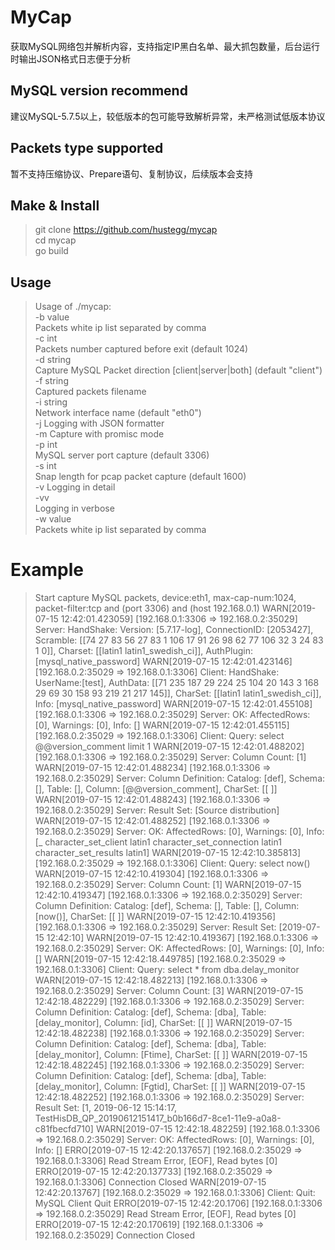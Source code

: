 # MyCap
获取MySQL网络包并解析内容，支持指定IP黑白名单、最大抓包数量，后台运行时输出JSON格式日志便于分析


## MySQL version recommend
建议MySQL-5.7.5以上，较低版本的包可能导致解析异常，未严格测试低版本协议


## Packets type supported
暂不支持压缩协议、Prepare语句、复制协议，后续版本会支持


## Make & Install
>git clone https://github.com/hustegg/mycap  
>cd mycap  
>go build  


## Usage

>Usage of ./mycap:  
>  -b value  
>        Packets white ip list separated by comma  
>  -c int  
>        Packets number captured before exit (default 1024)  
>  -d string  
>        Capture MySQL Packet direction [client|server|both] (default "client")  
>  -f string  
>        Captured packets filename  
>  -i string  
>        Network interface name (default "eth0")  
>  -j    Logging with JSON formatter  
>  -m    Capture with promisc mode  
>  -p int  
>        MySQL server port capture (default 3306)  
>  -s int  
>        Snap length for pcap packet capture (default 1600)  
>  -v    Logging in detail  
>  -vv  
>        Logging in verbose  
>  -w value  
>        Packets white ip list separated by comma  

# Example
>Start capture MySQL packets, device:eth1, max-cap-num:1024, packet-filter:tcp and (port 3306) and (host 192.168.0.1) 
>WARN[2019-07-15 12:42:01.423059] [192.168.0.1:3306 => 192.168.0.2:35029] Server: HandShake: Version: [5.7.17-log], ConnectionID: [2053427], Scramble: [[74 27 83 56 27 83 1 106 17 91 26 98 62 77 106 32 3 24 83 1 0]], Charset: [[latin1 latin1_swedish_ci]], AuthPlugin: [mysql_native_password] 
>WARN[2019-07-15 12:42:01.423146] [192.168.0.2:35029 => 192.168.0.1:3306] Client: HandShake: UserName:[test], AuthData: [[71 235 187 29 224 25 104 20 143 3 168 29 69 30 158 93 219 21 217 145]], CharSet: [[latin1 latin1_swedish_ci]], Info: [mysql_native_password] 
>WARN[2019-07-15 12:42:01.455108] [192.168.0.1:3306 => 192.168.0.2:35029] Server: OK: AffectedRows: [0], Warnings: [0], Info: [] 
>WARN[2019-07-15 12:42:01.455115] [192.168.0.2:35029 => 192.168.0.1:3306] Client: Query: select @@version_comment limit 1 
>WARN[2019-07-15 12:42:01.488202] [192.168.0.1:3306 => 192.168.0.2:35029] Server: Column Count: [1] 
>WARN[2019-07-15 12:42:01.488234] [192.168.0.1:3306 => 192.168.0.2:35029] Server: Column Definition: Catalog: [def], Schema: [], Table: [], Column: [@@version_comment], CharSet: [[ ]] 
>WARN[2019-07-15 12:42:01.488243] [192.168.0.1:3306 => 192.168.0.2:35029] Server: Result Set: [Source distribution] 
>WARN[2019-07-15 12:42:01.488252] [192.168.0.1:3306 => 192.168.0.2:35029] Server: OK: AffectedRows: [0], Warnings: [0], Info: [_ character_set_client latin1 character_set_connection latin1 character_set_results latin1] 
>WARN[2019-07-15 12:42:10.385813] [192.168.0.2:35029 => 192.168.0.1:3306] Client: Query: select now() 
>WARN[2019-07-15 12:42:10.419304] [192.168.0.1:3306 => 192.168.0.2:35029] Server: Column Count: [1] 
>WARN[2019-07-15 12:42:10.419347] [192.168.0.1:3306 => 192.168.0.2:35029] Server: Column Definition: Catalog: [def], Schema: [], Table: [], Column: [now()], CharSet: [[ ]] 
>WARN[2019-07-15 12:42:10.419356] [192.168.0.1:3306 => 192.168.0.2:35029] Server: Result Set: [2019-07-15 12:42:10] 
>WARN[2019-07-15 12:42:10.419367] [192.168.0.1:3306 => 192.168.0.2:35029] Server: OK: AffectedRows: [0], Warnings: [0], Info: [] 
>WARN[2019-07-15 12:42:18.449785] [192.168.0.2:35029 => 192.168.0.1:3306] Client: Query: select * from dba.delay_monitor 
>WARN[2019-07-15 12:42:18.482213] [192.168.0.1:3306 => 192.168.0.2:35029] Server: Column Count: [3] 
>WARN[2019-07-15 12:42:18.482229] [192.168.0.1:3306 => 192.168.0.2:35029] Server: Column Definition: Catalog: [def], Schema: [dba], Table: [delay_monitor], Column: [id], CharSet: [[ ]] 
>WARN[2019-07-15 12:42:18.482238] [192.168.0.1:3306 => 192.168.0.2:35029] Server: Column Definition: Catalog: [def], Schema: [dba], Table: [delay_monitor], Column: [Ftime], CharSet: [[ ]] 
>WARN[2019-07-15 12:42:18.482245] [192.168.0.1:3306 => 192.168.0.2:35029] Server: Column Definition: Catalog: [def], Schema: [dba], Table: [delay_monitor], Column: [Fgtid], CharSet: [[ ]] 
>WARN[2019-07-15 12:42:18.482252] [192.168.0.1:3306 => 192.168.0.2:35029] Server: Result Set: [1, 2019-06-12 15:14:17, TestHisDB_QP_20190612151417_b0b166d7-8ce1-11e9-a0a8-c81fbecfd710] 
>WARN[2019-07-15 12:42:18.482259] [192.168.0.1:3306 => 192.168.0.2:35029] Server: OK: AffectedRows: [0], Warnings: [0], Info: [] 
>ERRO[2019-07-15 12:42:20.137657] [192.168.0.2:35029 => 192.168.0.1:3306] Read Stream Error, [EOF], Read bytes [0] 
>ERRO[2019-07-15 12:42:20.137733] [192.168.0.2:35029 => 192.168.0.1:3306] Connection Closed 
>WARN[2019-07-15 12:42:20.13767] [192.168.0.2:35029 => 192.168.0.1:3306] Client: Quit: MySQL Client Quit 
>ERRO[2019-07-15 12:42:20.1706] [192.168.0.1:3306 => 192.168.0.2:35029] Read Stream Error, [EOF], Read bytes [0] 
>ERRO[2019-07-15 12:42:20.170619] [192.168.0.1:3306 => 192.168.0.2:35029] Connection Closed 
